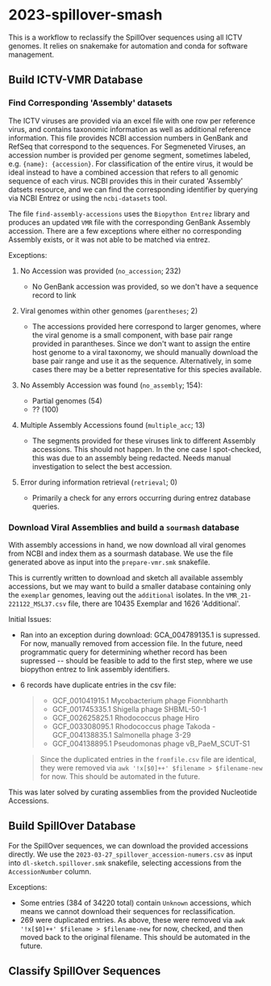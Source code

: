 # 2023-spillover-smash

This is a workflow to reclassify the SpillOver sequences using all ICTV genomes. It relies on snakemake for automation and conda for software management. 

## Build ICTV-VMR Database

### Find Corresponding 'Assembly' datasets

The ICTV viruses are provided via an excel file with one row per reference virus, and contains taxonomic information as well as additional reference information. This file provides NCBI accession numbers in GenBank and RefSeq that correspond to the sequences. For Segmeneted Viruses, an accession number is provided per genome segment, sometimes labeled, e.g. `{name}: {accession}`. For classification of the entire virus, it would be ideal instead to have a combined accession that refers to all genomic sequence of each virus. NCBI provides this in their curated 'Assembly' datsets resource, and we can find the corresponding identifier by querying via NCBI Entrez or using the `ncbi-datasets` tool. 

The file `find-assembly-accessions` uses the `Biopython Entrez` library and produces an updated `VMR` file with the corresponding GenBank Assembly accession. There are a few exceptions where either no corresponding Assembly exists, or it was not able to be matched via entrez.

Exceptions:
1. No Accession was provided (`no_accession`; 232)
    - No GenBank accession was provided, so we don't have a sequence record to link

2. Viral genomes within other genomes (`parentheses`; 2)
    - The accessions provided here correspond to larger genomes, where the viral genome is a small component, with base pair range provided in parantheses. Since we don't want to assign the entire host genome to a viral taxonomy, we should manually download the base pair range and use it as the sequence. Alternatively, in some cases there may be a better representative for this species available.

3. No Assembly Accession was found (`no_assembly`; 154): 
    - Partial genomes (54)
    - ?? (100)

4. Multiple Assembly Accessions found (`multiple_acc`; 13)
    - The segments provided for these viruses link to different Assembly accessions. This should not happen. In the one case I spot-checked, this was due to an assembly being redacted. Needs manual investigation to select the best accession.

5. Error during information retrieval (`retrieval`; 0)
    - Primarily a check for any errors occurring during entrez database queries.


### Download Viral Assemblies and build a `sourmash` database

With assembly accessions in hand, we now download all viral genomes from NCBI and index them as a sourmash database. We use the file generated above as input into the `prepare-vmr.smk` snakefile.

This is currently written to download and sketch all available assembly accessions, but we may want to build a smaller database containing only the `exemplar` genomes, leaving out the `additional` isolates. In the `VMR_21-221122_MSL37.csv` file, there are 10435 Exemplar and 1626 'Additional'.

Initial Issues:
- Ran into an exception during download: GCA_004789135.1 is supressed. For now, manually removed from accession file. In the future, need programmatic query for determining whether record has been supressed -- should be feasible to add to the first step, where we use biopython entrez to link assembly identifiers.
- 6 records have duplicate entries in the csv file:
  > - GCF_001041915.1 Mycobacterium phage Fionnbharth
  > - GCF_001745335.1 Shigella phage SHBML-50-1
  > - GCF_002625825.1 Rhodococcus phage Hiro
  > - GCF_003308095.1 Rhodococcus phage Takoda
  > -GCF_004138835.1 Salmonella phage 3-29
  > - GCF_004138895.1 Pseudomonas phage vB_PaeM_SCUT-S1
  
  > Since the duplicated entries in the `fromfile.csv` file are identical, they were removed via `awk '!x[$0]++' $filename > $filename-new` for now. This should be automated in the future.

This was later solved by curating assemblies from the provided Nucleotide Accessions.

## Build SpillOver Database

For the SpillOver sequences, we can download the provided accessions directly. We use the `2023-03-27_spillover_accession-numers.csv` as input into `dl-sketch.spillover.smk` snakefile, selecting accessions from the `AccessionNumber` column. 

Exceptions:
- Some entries (384 of 34220 total) contain `Unknown` accessions, which means we cannot download their sequences for reclassification.
- 269 were duplicated entries. As above, these were removed via `awk '!x[$0]++' $filename > $filename-new` for now, checked, and then moved back to the original filename. This should be automated in the future.

## Classify SpillOver Sequences
